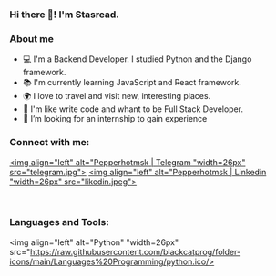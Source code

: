 ### Hi there 👋! I'm Stasread.

### About me

- 💻 I'm a Backend Developer. I studied Pytnon and the Django framework.
- 📚 I'm currently learning JavaScript and React framework.
- 🌍 I love to travel and visit new, interesting places.
- 🤩 I'm like write code and whant to be Full Stack Developer.
- 🤔 I’m looking  for an internship to gain experience

### Connect with me:
[<img align="left" alt="Pepperhotmsk | Telegram "width=26px" src="telegram.jpg">][telegram]
[<img align="left" alt="Pepperhotmsk | Linkedin "width=26px" src="likedin.jpeg">][linkedin]

<br />

### Languages and Tools:

<img align="left" alt="Python" "width=26px" src="https://raw.githubusercontent.com/blackcatprog/folder-icons/main/Languages%20Programming/python.ico/>


<br />

[telegram]:https://t.me/pepperhotmsk
[linkedin]:https://www.linkedin.com/in/stanislav-ocunev-203106238/

